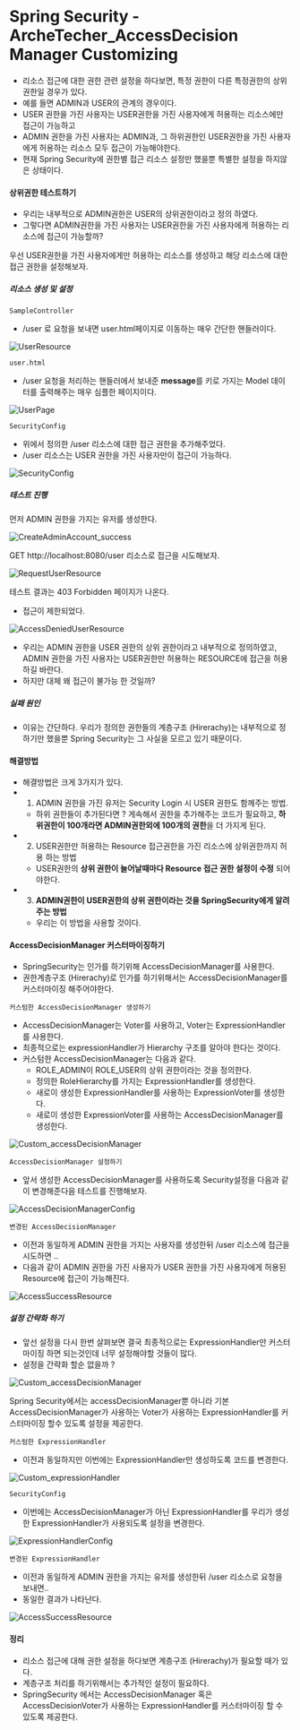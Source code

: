 # Spring Security - ArcheTecher_AccessDecision Manager Customizing
- 리소스 접근에 대한 권한 관련 설정을 하다보면, 특정 권한이 다른 특정권한의 상위 권한일 경우가 있다.
- 예를 들면 ADMIN과 USER의 관계의 경우이다.
- USER 권한을 가진 사용자는 USER권한을 가진 사용자에게 허용하는 리소스에만 접근이 가능하고
- ADMIN 권한을 가진 사용자는 ADMIN과, 그 하위권한인 USER권한을 가진 사용자에게 허용하는 리소스 모두 접근이 가능해야한다.
- 현재 Spring Security에 권한별 접근 리소스 설정만 했을뿐 특별한 설정을 하지않은 상태이다. 


#### 상위권한 테스트하기
- 우리는 내부적으로 ADMIN권한은 USER의 상위권한이라고 정의 하였다.
- 그렇다면 ADMIN권한을 가진 사용자는 USER권한을 가진 사용자에게 허용하는 리소스에 접근이 가능할까? 

우선 USER권한을 가진 사용자에게만 허용하는 리소스를 생성하고 해당 리소스에 대한 접근 권한을 설정해보자.

##### 리소스 생성 및 설정
`SampleController`
- /user 로 요청을 보내면 user.html페이지로 이동하는 매우 간단한 핸들러이다.

![UserResource](./images/UserResource.png)


`user.html`
- /user 요청을 처리하는 핸들러에서 보내준 **message**를 키로 가지는 Model 데이터를 출력해주는  매우 심플한 페이지이다.

![UserPage](./images/UserPage.png)


`SecurityConfig`
- 위에서 정의한 /user 리소스에 대한 접근 권한을 추가해주었다.
- /user 리소스는 USER 권한을 가진 사용자만이 접근이 가능하다.

![SecurityConfig](./images/SecurityConfig.png)


##### 테스트 진행
먼저 ADMIN 권한을 가지는 유저를 생성한다.

![CreateAdminAccount_success](./images/CreateAdminAccount_success.png)

GET http://localhost:8080/user 리소스로 접근을 시도해보자.

![RequestUserResource](./images/RequestUserResource.png)

테스트 결과는 403 Forbidden 페이지가 나온다.
- 접근이 제한되었다.

![AccessDeniedUserResource](./images/AccessDeniedUserResource.png)

- 우리는 ADMIN 권한을 USER 권한의 상위 권한이라고 내부적으로 정의하였고, ADMIN 권한을 가진 사용자는 USER권한만 허용하는 RESOURCE에 접근을 허용하길 바란다.
- 하지만 대체 왜 접근이 불가능 한 것일까?

##### 실패 원인
- 이유는 간단하다. 우리가 정의한 권한들의 계층구조 (Hirerachy)는 내부적으로 정하기만 했을뿐 Spring Security는 그 사실을 모르고 있기 때문이다.


#### 해결방법
- 해결방법은 크게 3가지가 있다.
- 1. ADMIN 권한을 가진 유저는 Security Login 시 USER 권한도 함께주는 방법.
    - 하위 권한들이 추가된다면 ? 게속해서 권한을 추가해주는 코드가 필요하고, **하위권한이 100개라면 ADMIN권한외에 100개의 권한**을 더 가지게 된다.
- 2. USER권한만 허용하는 Resource 접근권한을 가진 리소스에 상위권한까지 허용 하는 방법
    - USER권한의 **상위 권한이 늘어날때마다 Resource 접근 권한 설정이 수정** 되어야한다.
- 3. **ADMIN권한이 USER권한의 상위 권한이라는 것을 SpringSecurity에게 알려주는 방법**
    - 우리는 이 방법을 사용할 것이다.


#### AccessDecisionManager 커스터마이징하기
- SpringSecurity는 인가를 하기위해 AccessDecisionManager를 사용한다.
- 권한계층구조 (Hirerachy)로 인가를 하기위해서는 AccessDecisionManager를 커스터마이징 해주어야한다.

`커스텀한 AccessDecisionManager 생성하기`
- AccessDecisionManager는 Voter를 사용하고, Voter는 ExpressionHandler를 사용한다.
- 최종적으로는 expressionHandler가 Hierarchy 구조를 알아야 한다는 것이다.
- 커스텀한 AccessDecisionManager는 다음과 같다.
    - ROLE_ADMIN이 ROLE_USER의 상위 권한이라는 것을 정의한다.
    - 정의한 RoleHierarchy를 가지는 ExpressionHandler를 생성한다.
    - 새로이 생성한 ExpressionHandler를 사용하는 ExpressionVoter를 생성한다.
    - 새로이 생성한 ExpressionVoter를 사용하는 AccessDecisionManager를 생성한다.

![Custom_accessDecisionManager](./images/Custom_accessDecisionManager.png)   


`AccessDecisionManager 설정하기`
- 앞서 생성한 AccessDecisionManager를 사용하도록 Security설정을 다음과 같이 변경해준다음 테스트를 진행해보자.

![AccessDecisionManagerConfig](./images/AccessDecisionManagerConfig.png)


`변경된 AccessDecisionManager`
- 이전과 동일하게 ADMIN 권한을 가지는 사용자를 생성한뒤 /user 리소스에 접근을 시도하면 ..
- 다음과 같이 ADMIN 권한을 가진 사용자가 USER 권한을 가진 사용자에게 허용된 Resource에 접근이 가능해진다.

![AccessSuccessResource](./images/AccessSuccessResource.png)


##### 설정 간략화 하기
- 앞선 설정을 다시 한번 살펴보면 결국 최종적으로는 ExpressionHandler만 커스터마이징 하면 되는것인데 너무 설정해야할 것들이 많다.
- 설정을 간략화 할순 없을까 ?

![Custom_accessDecisionManager](./images/Custom_accessDecisionManager.png) 

Spring Security에서는 accessDecisionManager뿐 아니라 기본 AccessDecisionManager가 사용하는 Voter가 사용하는 ExpressionHandler를 커스터마이징 할수 있도록 설정을 제공한다.


`커스텀한 ExpressionHandler`
- 이전과 동일하지만 이번에는 ExpressionHandler만 생성하도록 코드를 변경한다.

![Custom_expressionHandler](./images/Custom_expressionHandler.png)


`SecurityConfig`
- 이번에는 AccessDecisionManager가 아닌 ExpressionHandler를 우리가 생성한 ExpressionHandler가 사용되도록 설정을 변경한다.

![ExpressionHandlerConfig](./images/ExpressionHandlerConfig.png)


`변경된 ExpressionHandler`
- 이전과 동일하게 ADMIN 권한을 가지는 유저를 생성한뒤 /user 리소스로 요청을 보내면..
- 동일한 결과가 나타난다.

![AccessSuccessResource](./images/AccessSuccessResource.png)

#### 정리
- 리소스 접근에 대해 권한 설정을 하다보면 계층구조 (Hirerachy)가 필요할 때가 있다.
- 계층구조 처리를 하기위해서는 추가적인 설정이 필요하다.
- SpringSecurity 에서는 AccessDecisionManager 혹은 AccessDecisionVoter가 사용하는 ExpressionHandler를 커스터마이징 할 수 있도록 제공한다.
